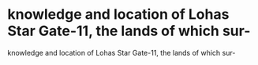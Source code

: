 # knowledge and location of Lohas Star Gate-11, the lands of which sur-

knowledge and location of Lohas Star Gate-11, the lands of which sur-